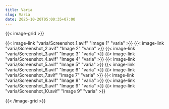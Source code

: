 ```yaml
---
title: Varia
slug: Varia
date: 2025-10-20T05:00:35+07:00
---
```


{{< image-grid >}}

{{< image-link "varia/Screenshot_1.avif" "Image 1" "varia" >}}
{{< image-link "varia/Screenshot_2.avif" "Image 2" "varia" >}}
{{< image-link "varia/Screenshot_3.avif" "Image 3" "varia" >}}
{{< image-link "varia/Screenshot_4.avif" "Image 4" "varia" >}}
{{< image-link "varia/Screenshot_5.avif" "Image 5" "varia" >}}
{{< image-link "varia/Screenshot_6.avif" "Image 6" "varia" >}}
{{< image-link "varia/Screenshot_7.avif" "Image 7" "varia" >}}
{{< image-link "varia/Screenshot_8.avif" "Image 8" "varia" >}}
{{< image-link "varia/Screenshot_9.avif" "Image 9" "varia" >}}
{{< image-link "varia/Screenshot_10.avif" "Image 9" "varia" >}}

{{< /image-grid >}}